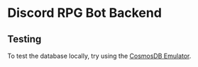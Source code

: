 # Discord RPG Bot Backend

## Testing

To test the database locally, try using
the [CosmosDB Emulator](https://docs.microsoft.com/en-us/azure/cosmos-db/local-emulator).

